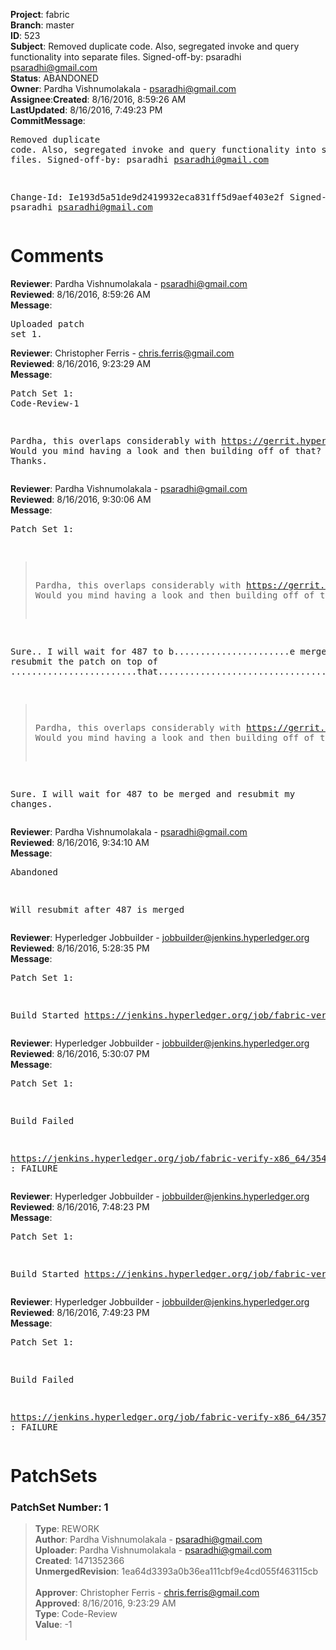 <strong>Project</strong>: fabric</br><strong>Branch</strong>: master<br><strong>ID</strong>: 523<br><strong>Subject</strong>: Removed duplicate code. Also, segregated invoke and query functionality into separate files. Signed-off-by: psaradhi <psaradhi@gmail.com><br><strong>Status</strong>: ABANDONED<br><strong>Owner</strong>: Pardha Vishnumolakala - psaradhi@gmail.com<br><strong>Assignee</strong>:<strong>Created</strong>: 8/16/2016, 8:59:26 AM<br><strong>LastUpdated</strong>: 8/16/2016, 7:49:23 PM<br><strong>CommitMessage</strong>:<br><pre>Removed duplicate code. Also, segregated invoke and query functionality into separate files.
Signed-off-by: psaradhi <psaradhi@gmail.com>

Change-Id: Ie193d5a51de9d2419932eca831ff5d9aef403e2f
Signed-off-by: psaradhi <psaradhi@gmail.com>
</pre><h1>Comments</h1><strong>Reviewer</strong>: Pardha Vishnumolakala - psaradhi@gmail.com<br><strong>Reviewed</strong>: 8/16/2016, 8:59:26 AM<br><strong>Message</strong>: <pre>Uploaded patch set 1.</pre><strong>Reviewer</strong>: Christopher Ferris - chris.ferris@gmail.com<br><strong>Reviewed</strong>: 8/16/2016, 9:23:29 AM<br><strong>Message</strong>: <pre>Patch Set 1: Code-Review-1

Pardha, this overlaps considerably with https://gerrit.hyperledger.org/r/#/c/487/ Would you mind having a look and then building off of that? Thanks.</pre><strong>Reviewer</strong>: Pardha Vishnumolakala - psaradhi@gmail.com<br><strong>Reviewed</strong>: 8/16/2016, 9:30:06 AM<br><strong>Message</strong>: <pre>Patch Set 1:

> Pardha, this overlaps considerably with https://gerrit.hyperledger.org/r/#/c/487/
 > Would you mind having a look and then building off of that? Thanks.

Sure.. I will wait for 487 to b......................e merged and resubmit the patch on top of ........................that..............................................

 > Pardha, this overlaps considerably with https://gerrit.hyperledger.org/r/#/c/487/
 > Would you mind having a look and then building off of that? Thanks.

Sure. I will wait for 487 to be merged and resubmit my changes.</pre><strong>Reviewer</strong>: Pardha Vishnumolakala - psaradhi@gmail.com<br><strong>Reviewed</strong>: 8/16/2016, 9:34:10 AM<br><strong>Message</strong>: <pre>Abandoned

Will resubmit after 487 is merged</pre><strong>Reviewer</strong>: Hyperledger Jobbuilder - jobbuilder@jenkins.hyperledger.org<br><strong>Reviewed</strong>: 8/16/2016, 5:28:35 PM<br><strong>Message</strong>: <pre>Patch Set 1:

Build Started https://jenkins.hyperledger.org/job/fabric-verify-x86_64/354/</pre><strong>Reviewer</strong>: Hyperledger Jobbuilder - jobbuilder@jenkins.hyperledger.org<br><strong>Reviewed</strong>: 8/16/2016, 5:30:07 PM<br><strong>Message</strong>: <pre>Patch Set 1:

Build Failed 

https://jenkins.hyperledger.org/job/fabric-verify-x86_64/354/ : FAILURE</pre><strong>Reviewer</strong>: Hyperledger Jobbuilder - jobbuilder@jenkins.hyperledger.org<br><strong>Reviewed</strong>: 8/16/2016, 7:48:23 PM<br><strong>Message</strong>: <pre>Patch Set 1:

Build Started https://jenkins.hyperledger.org/job/fabric-verify-x86_64/357/</pre><strong>Reviewer</strong>: Hyperledger Jobbuilder - jobbuilder@jenkins.hyperledger.org<br><strong>Reviewed</strong>: 8/16/2016, 7:49:23 PM<br><strong>Message</strong>: <pre>Patch Set 1:

Build Failed 

https://jenkins.hyperledger.org/job/fabric-verify-x86_64/357/ : FAILURE</pre><h1>PatchSets</h1><h3>PatchSet Number: 1</h3><blockquote><strong>Type</strong>: REWORK<br><strong>Author</strong>: Pardha Vishnumolakala - psaradhi@gmail.com<br><strong>Uploader</strong>: Pardha Vishnumolakala - psaradhi@gmail.com<br><strong>Created</strong>: 1471352366<br><strong>UnmergedRevision</strong>: 1ea64d3393a0b36ea111cbf9e4cd055f463115cb<br><br><strong>Approver</strong>: Christopher Ferris - chris.ferris@gmail.com<br><strong>Approved</strong>: 8/16/2016, 9:23:29 AM<br><strong>Type</strong>: Code-Review<br><strong>Value</strong>: -1<br><br></blockquote>